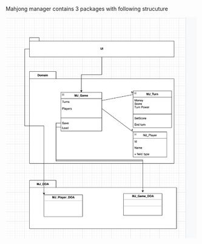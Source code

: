 Mahjong manager contains 3 packages with following strucuture

![Package and class architecture](Achitecturev01.jpg)
